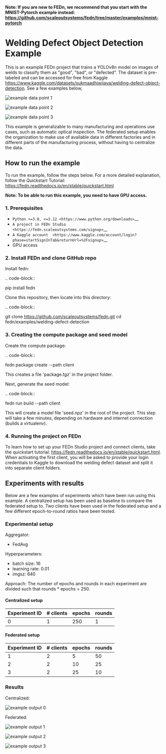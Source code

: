 
   **Note: If you are new to FEDn, we recommend that you start with the MNIST-Pytorch example instead: https://github.com/scaleoutsystems/fedn/tree/master/examples/mnist-pytorch**

# Welding Defect Object Detection Example

This is an example FEDn project that trains a YOLOv8n model on images of welds to classify them as "good", "bad", or "defected". The dataset is pre-labeled and can be accessed for free from Kaggle https://www.kaggle.com/datasets/sukmaadhiwijaya/welding-defect-object-detection. See a few examples below,

![example data point 1](figs/fig1.jpg)

![example data point 2](figs/fig2.jpg)

![example data point 3](figs/fig3.jpg)


This example is generalizable to many manufacturing and operations use cases, such as automatic optical inspection. The federated setup enables the organization to make use of available data in different factories and in different parts of the manufacturing process, without having to centralize the data.


## How to run the example

To run the example, follow the steps below. For a more detailed explanation, follow the Quickstart Tutorial: https://fedn.readthedocs.io/en/stable/quickstart.html

**Note: To be able to run this example, you need to have GPU access.**


### 1. Prerequisites

-  `Python >=3.8, <=3.12 <https://www.python.org/downloads>`__
-  `A project in FEDn Studio  <https://fedn.scaleoutsystems.com/signup>`__  
-  `A Kaggle account  <https://www.kaggle.com/account/login?phase=startSignInTab&returnUrl=%2Fsignup>`__  
-  GPU access


### 2. Install FEDn and clone GitHub repo

Install fedn: 

.. code-block::

   pip install fedn

Clone this repository, then locate into this directory:

.. code-block::

   git clone https://github.com/scaleoutsystems/fedn.git
   cd fedn/examples/welding-defect-detection


### 3. Creating the compute package and seed model

Create the compute package:

.. code-block::

   fedn package create --path client

This creates a file 'package.tgz' in the project folder.

Next, generate the seed model:

.. code-block::

   fedn run build --path client

This will create a model file 'seed.npz' in the root of the project. This step will take a few minutes, depending on hardware and internet connection (builds a virtualenv).  

### 4. Running the project on FEDn

To learn how to set up your FEDn Studio project and connect clients, take the quickstart tutorial: https://fedn.readthedocs.io/en/stable/quickstart.html. When activating the first client, you will be asked to provide your login credentials to Kaggle to download the welding defect dataset and split it into separate client folders.   


## Experiments with results

Below are a few examples of experiments which have been run using this example. A centralized setup has been used as baseline to compare the federated setup to. Two clients have been used in the federated setup and a few different epoch-to-round ratios have been tested.


### Experimental setup

Aggregator: 
- FedAvg

Hyperparameters:
- batch size: 16
- learning rate: 0.01
- imgsz: 640

Approach: The number of epochs and rounds in each experiment are divided such that rounds * epochs = 250. 

#### Centralized setup

| Experiment ID| # clients	|  epochs	| rounds |
| -----------  | ---------- |  -------- | ------ |
| 0            | 1	        | 	250	    | 1      |

#### Federated setup

| Experiment ID| # clients	|  epochs	| rounds |
| -----------  | ---------- |  -------- | ------ |
| 1            | 2	        | 	5	    | 50     |
| 2            | 2          |   10      | 25     |
| 3            | 2	        | 	25	    | 10     |



### Results

Centralized:

![example output 0](figs/CentralizedmAP50.png)


Federated:

![example output 1](figs/2clients_5epochs_50rounds.png)

![example output 2](figs/2clients_10epochs_25rounds.png)

![example output 3](figs/2clients_25epochs_10rounds.png)

